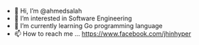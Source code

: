 - 👋 Hi, I’m @ahmedsalah
- 👀 I’m interested in Software Engineering 
- 🌱 I’m currently learning Go programming language
- 📫 How to reach me ... https://www.facebook.com/jhinhyper

<!---
ahmedsatla/ahmedsatla is a ✨ special ✨ repository because its `README.md` (this file) appears on your GitHub profile.
You can click the Preview link to take a look at your changes.
--->
